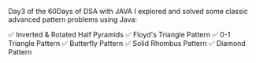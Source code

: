 Day3 of the 60Days of DSA with JAVA 
I explored and solved some classic advanced pattern problems using Java:

✅ Inverted & Rotated Half Pyramids
✅ Floyd's Triangle Pattern
✅ 0-1 Triangle Pattern
✅ Butterfly Pattern
✅ Solid Rhombus Pattern
✅ Diamond Pattern
